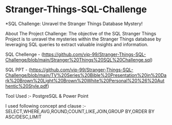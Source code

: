 # Stranger-Things-SQL-Challenge


*SQL Challenge: Unravel the Stranger Things Database Mystery!

About The Project Challenge:
The objective of the SQL Stranger Things Project is to unravel the mysteries within the Stranger Things database by leveraging SQL queries to extract valuable insights and information.

SQL Chellenge - (https://github.com/vip-99/Stranger-Things-SQL-Challenge/blob/main/Stranger%20Things%20SQL%20Challenge.sql)

SQL PPT       -  (https://github.com/vip-99/Stranger-Things-SQL-Challenge/blob/main/TV%20Series%20Bible%20Presentation%20in%20Dark%20Brown%20Light%20Brown%20White%20Personal%20%26%20Authentic%20Style.pdf)  


Tool Used :- PostgreSQL & Power Point


I used following concept and clause :-
SELECT,WHERE,AVG,ROUND,COUNT,LIKE,JOIN,GROUP BY,ORDER BY ASC/DESC,LIMIT








